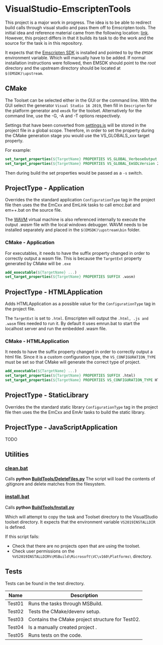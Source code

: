 # VisualStudio-EmscriptenTools

This project is a major work in progress. The idea is to be able to redirect build calls through visual studio and pass them off to Emscripten tools. The initial idea and reference material came from the following location: [link](https://github.com/crosire/vs-toolsets). However, this project differs in that it builds its task to do the work and the source for the task is in this repository.

It expects that the [Emscripten SDK](https://github.com/emscripten-core/emsdk) is installed and pointed to by the *`EMSDK`* environment variable. Which will manually have to be added. If normal installation instructions were followed, then EMSDK should point to the _root_ directory and the upstream directory should be located at `$(EMSDK)\upstream`.

## CMake

The Toolset can be selected either in the GUI or the command line. 
With the GUI select the generator `Visual Studio 16 2019`, then fill in `Emscripten` for the platform generator and `emsdk` for the toolset. Alternatively for the command line, use the -G, -A and -T options respectively.

Settings that have been converted from [settings.js](Settings.md) will be stored in the project file in a global scope. Therefore, in order to set the property during the CMake generation stage you would use the VS_GLOBALS_xxx target property.

For example:

```cmake
set_target_properties(${TargetName} PROPERTIES VS_GLOBAL_VerboseOutput VerboseOutputMode)
set_target_properties(${TargetName} PROPERTIES VS_GLOBAL_EmSDLVersion 2)
```

Then during build the set properties would be passed as a `-s` switch.

## ProjectType - Application

Overrides the the standard application `ConfigurationType` tag in the project file then uses the the
EmCxx and EmLink tasks to call emcc.bat and em++.bat on the source file.

The [WAVM](https://github.com/WAVM/WAVM) virtual machine is also referenced internally to execute the output _.wasm_ file with the local windows debugger. WAVM needs to be installed separately and placed in the `$(EMSDK)\upstream\bin` folder.

### CMake - Application

For executables, it needs to have the suffix property changed in order to correctly output a wasm file.
This is because the `TargetExt` property generated by CMake will be `.exe` 

```cmake
add_executable(${TargetName} ...)
set_target_properties(${TargetName} PROPERTIES SUFFIX .wasm)
```

## ProjectType - HTMLApplication

Adds HTMLApplication as a possible value for the `ConfigurationType` tag in the project file.

The `TargetExt` is set to `.html`. Emscripten will output the `.html, .js and .wasm` files needed to run it. By default it uses emrun.bat to start the localhost server and run the embedded .wasm file.

### CMake - HTMLApplication

It needs to have the suffix property changed in order to correctly output a html file.
Since it is a custom configuration type, the `VS_CONFIGURATION_TYPE` must be set so that CMake will generate the correct type of project.

```cmake
add_executable(${TargetName} ...)
set_target_properties(${TargetName} PROPERTIES SUFFIX .html)
set_target_properties(${TargetName} PROPERTIES VS_CONFIGURATION_TYPE HTMLApplication)

```

## ProjectType - StaticLibrary

Overrides the the standard static library `ConfigurationType` tag in the project file then uses the the
EmCxx and EmAr tasks to build the static library.

## ProjectType - JavaScriptApplication

TODO

## Utilities

### **[clean.bat](clean.bat)**

Calls **python [BuildTools/DeleteFiles.py](BuildTools/DeleteFiles.py)**
The script will load the contents of .gitignore and delete matches from the filesystem.

### **[install.bat](install.bat)**

Calls **python [BuildTools/Install.py](BuildTools/Install.py)**

Which will attempt to copy the task and Toolset directory to the VisualStudio toolset directory.
It expects that the environment variable `VS2019INSTALLDIR` is defined.

If this script fails:

+ Check that there are no projects open that are using the toolset.
+ Check user permissions on the `%VS2019INSTALLDIR%\MSBuild\Microsoft\VC\v160\Platforms\` directory.

## Tests

Tests can be found in the test directory.

| Name   | Description                                      |
|--------|--------------------------------------------------|
| Test01 | Runs the tasks through MSBuild.                  |
| Test02 | Tests the CMake/devenv setup.                    |
| Test03 | Contains the CMake project structure for Test02. |
| Test04 | Is a manually created project .                  |
| Test05 | Runs tests on the code.                          |
